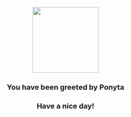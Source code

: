 <p align="center">
    <img src="https://raw.githubusercontent.com/PokeAPI/sprites/master/sprites/pokemon/77.png" width="150" height="150">
</p>
<h3 align="center">You have been greeted by  <b>Ponyta</b></h3>
<h3 align="center">Have a nice day!</h3>
